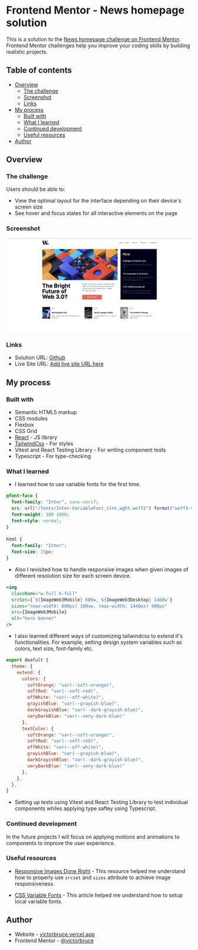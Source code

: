 # Frontend Mentor - News homepage solution

This is a solution to the [News homepage challenge on Frontend Mentor](https://www.frontendmentor.io/challenges/news-homepage-H6SWTa1MFl). Frontend Mentor challenges help you improve your coding skills by building realistic projects.

## Table of contents

- [Overview](#overview)
  - [The challenge](#the-challenge)
  - [Screenshot](#screenshot)
  - [Links](#links)
- [My process](#my-process)
  - [Built with](#built-with)
  - [What I learned](#what-i-learned)
  - [Continued development](#continued-development)
  - [Useful resources](#useful-resources)
- [Author](#author)

## Overview

### The challenge

Users should be able to:

- View the optimal layout for the interface depending on their device's screen size
- See hover and focus states for all interactive elements on the page

### Screenshot

!["result"](./screenshot/screenshot.png)

### Links

- Solution URL: [Github](https://github.com/victorbruce/news-homepage)
- Live Site URL: [Add live site URL here](https://your-live-site-url.com)

## My process

### Built with

- Semantic HTML5 markup
- CSS modules
- Flexbox
- CSS Grid
- [React](https://reactjs.org/) - JS library
- [TailwindCss](https://tailwindcss.com) - For styles
- Vitest and React Testing Library - For writing component tests
- Typescript - For type-checking

### What I learned

- I learned how to use variable fonts for the first time.

```css
@font-face {
  font-family: "Inter", sans-serif;
  src: url("/fonts/Inter-VariableFont_slnt,wght.woff2") format("woff2-variations");
  font-weight: 100 1000;
  font-style: normal;
}

html {
  font-family: "Inter";
  font-size: 15px;
}
```

- Also I revisited how to handle responsive images when given images of different resolution size for each screen device.

```jsx
<img
  className="w-full h-full"
  srcSet={`${ImageWeb3Mobile} 686w, ${ImageWeb3Desktop} 1460w`}
  sizes="(max-width: 600px) 100vw, (max-width: 1440px) 900px"
  src={ImageWeb3Mobile}
  alt="hero banner"
/>
```

- I also learned different ways of customizing tailwindcss to extend it's functionalities. For example, setting design system variables such as colors, text size, font-family etc.

```js
export deafult {
  theme: {
    extend: {
      colors: {
        softOrange: "var(--soft-orange)",
        softRed: "var(--soft-red)",
        offWhite: "var(--off-white)",
        grayishBlue: "var(--grayish-blue)",
        darkGrayishBlue: "var(--dark-grayish-blue)",
        veryDarkBlue: "var(--very-dark-blue)"
      },
      textColor: {
        softOrange: "var(--soft-orange)",
        softRed: "var(--soft-red)",
        offWhite: "var(--off-white)",
        grayishBlue: "var(--grayish-blue)",
        darkGrayishBlue: "var(--dark-grayish-blue)",
        veryDarkBlue: "var(--very-dark-blue)"
      },
    },
  },
}
```

- Setting up tests using Vitest and React Testing Library to test individual components whiles applying type saftey using Typescript.

### Continued development

In the future projects I will focus on applying motions and animations to components to improve the user experience.

### Useful resources

- [Responsive Images Done Right](https://www.smashingmagazine.com/2014/05/responsive-images-done-right-guide-picture-srcset/) - This resource helped me understand how to properly use `srcset` and `sizes` attribute to achieve image responsiveness.

- [CSS Variable Fonts](https://www.digitalocean.com/community/tutorials/css-variable-fonts) - This article helped me understand how to setup local variable fonts.

## Author

- Website - [victorbruce.vercel.app](https://victorbruce.vercel.app)
- Frontend Mentor - [@victorbruce](https://www.frontendmentor.io/profile/victorbruce)

